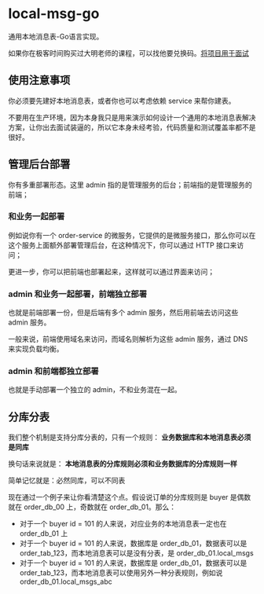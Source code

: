 # local-msg-go
通用本地消息表-Go语言实现。

如果你在极客时间购买过大明老师的课程，可以找他要兑换码。[将项目用于面试](https://i.meoying.com/project/detail?id=10)

## 使用注意事项
你必须要先建好本地消息表，或者你也可以考虑依赖 service 来帮你建表。

不要用在生产环境，因为本身我只是用来演示如何设计一个通用的本地消息表解决方案，让你出去面试装逼的，所以它本身未经考验，代码质量和测试覆盖率都不是很好。

## 管理后台部署
你有多重部署形态。这里 admin 指的是管理服务的后台；前端指的是管理服务的前端；

### 和业务一起部署
例如说你有一个 order-service 的微服务，它提供的是微服务接口，那么你可以在这个服务上面额外部署管理后台，在这种情况下，你可以通过 HTTP 接口来访问；

更进一步，你可以把前端也部署起来，这样就可以通过界面来访问；

### admin 和业务一起部署，前端独立部署
也就是前端部署一份，但是后端有多个 admin 服务，然后用前端去访问这些 admin 服务。

一般来说，前端使用域名来访问，而域名则解析为这些 admin 服务，通过 DNS 来实现负载均衡。

### admin 和前端都独立部署
也就是手动部署一个独立的 admin，不和业务混在一起。

## 分库分表
我们整个机制是支持分库分表的，只有一个规则：
**业务数据库和本地消息表必须是同库**

换句话来说就是：
**本地消息表的分库规则必须和业务数据库的分库规则一样**

简单记忆就是：必然同库，可以不同表

现在通过一个例子来让你看清楚这个点。假设说订单的分库规则是 buyer 是偶数就在 order_db_00 上，奇数就在 order_db_01。那么：
- 对于一个 buyer id = 101 的人来说，对应业务的本地消息表一定也在 order_db_01 上
- 对于一个 buyer id = 101 的人来说，数据库是 order_db_01，数据表可以是 order_tab_123，而本地消息表可以是没有分表，是 order_db_01.local_msgs
- 对于一个 buyer id = 101 的人来说，数据库是 order_db_01，数据表可以是 order_tab_123，而本地消息表可以使用另外一种分表规则，例如说 order_db_01.local_msgs_abc